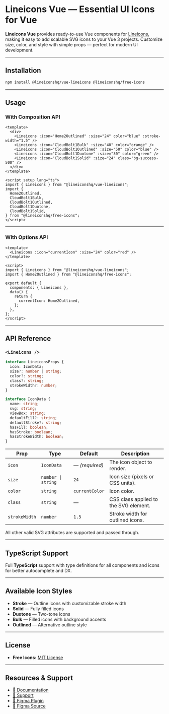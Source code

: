 # Lineicons Vue — Essential UI Icons for Vue

**Lineicons Vue** provides ready-to-use Vue components for [Lineicons](https://lineicons.com), making it easy to add scalable SVG icons to your Vue 3 projects.
Customize size, color, and style with simple props — perfect for modern UI development.

---

## Installation

```bash
npm install @lineiconshq/vue-lineicons @lineiconshq/free-icons
```

---

## Usage

### With Composition API

```vue
<template>
  <div>
    <Lineicons :icon="Home2Outlined" :size="24" color="blue" :stroke-width="1.5" />
    <Lineicons :icon="CloudBolt1Bulk" :size="40" color="orange" />
    <Lineicons :icon="CloudBolt1Outlined" :size="50" color="blue" />
    <Lineicons :icon="CloudBolt1Duotone" :size="30" color="green" />
    <Lineicons :icon="CloudBolt1Solid" :size="24" class="bg-success-500" />
  </div>
</template>

<script setup lang="ts">
import { Lineicons } from "@lineiconshq/vue-lineicons";
import {
  Home2Outlined,
  CloudBolt1Bulk,
  CloudBolt1Outlined,
  CloudBolt1Duotone,
  CloudBolt1Solid,
} from "@lineiconshq/free-icons";
</script>
```

---

### With Options API

```vue
<template>
  <Lineicons :icon="currentIcon" :size="24" color="red" />
</template>

<script>
import { Lineicons } from "@lineiconshq/vue-lineicons";
import { Home2Outlined } from "@lineiconshq/free-icons";

export default {
  components: { Lineicons },
  data() {
    return {
      currentIcon: Home2Outlined,
    };
  },
};
</script>
```

---

## API Reference

### `<Lineicons />`

```ts
interface LineiconsProps {
  icon: IconData;
  size?: number | string;
  color?: string;
  class?: string;
  strokeWidth?: number;
}

interface IconData {
  name: string;
  svg: string;
  viewBox: string;
  defaultFill?: string;
  defaultStroke?: string;
  hasFill: boolean;
  hasStroke: boolean;
  hasStrokeWidth: boolean;
}
```

| Prop          | Type               | Default        | Description                           |
| ------------- | ------------------ | -------------- | ------------------------------------- |
| `icon`        | `IconData`         | — *(required)* | The icon object to render.            |
| `size`        | `number \| string` | `24`           | Icon size (pixels or CSS units).      |
| `color`       | `string`           | `currentColor` | Icon color.                           |
| `class`       | `string`           | —              | CSS class applied to the SVG element. |
| `strokeWidth` | `number`           | `1.5`          | Stroke width for outlined icons.      |

All other valid SVG attributes are supported and passed through.

---

## TypeScript Support

Full **TypeScript** support with type definitions for all components and icons for better autocomplete and DX.

---

## Available Icon Styles

* **Stroke** — Outline icons with customizable stroke width
* **Solid** — Fully filled icons
* **Duotone** — Two-tone icons
* **Bulk** — Filled icons with background accents
* **Outlined** — Alternative outline style

---

## License

* **Free Icons:** [MIT License](https://opensource.org/licenses/MIT)

---

## Resources & Support

* [📖 Documentation](https://lineicons.com/docs)
* [💬 Support](https://lineicons.com/support)
* [🔌 Figma Plugin](https://www.figma.com/community/plugin/1217738304122072948/Lineicons)
* [📁 Figma Source](https://www.figma.com/community/file/1198194066179400874)
